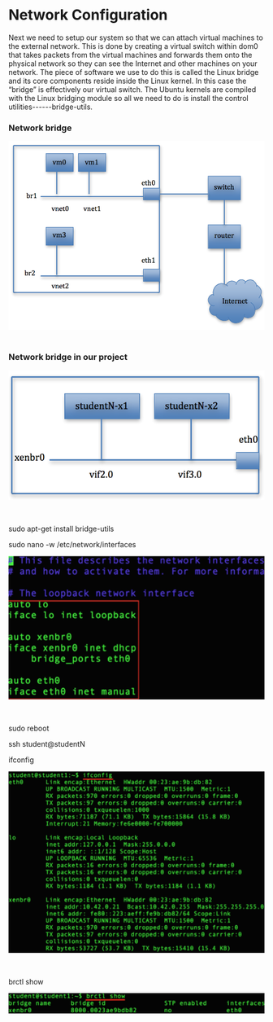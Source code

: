 # Network Configuration

Next we need to setup our system so that we can attach virtual machines to the external network. This is done by creating a virtual switch within dom0 that takes packets from the virtual machines and forwards them onto the physical network so they can see the Internet and other machines on your network. The piece of software we use to do this is called the Linux bridge and its core components reside inside the Linux kernel. In this case the “bridge” is effectively our virtual switch. The Ubuntu kernels are compiled with the Linux bridging module so all we need to do is install the control utilities------bridge-utils.

### Network bridge

![](https://raw.githubusercontent.com/congqiyuan/tutorial/master/xen_installation/5.png)
<br/>
<br/>


### Network bridge in our project

![](https://raw.githubusercontent.com/congqiyuan/tutorial/master/xen_installation/6.png)

<br/>

sudo apt-get install bridge-utils

sudo nano -w /etc/network/interfaces

![](https://raw.githubusercontent.com/congqiyuan/tutorial/master/xen_installation/7.png)

<br/>


sudo reboot

ssh student@studentN

ifconfig

![](https://raw.githubusercontent.com/congqiyuan/tutorial/master/xen_installation/8.png)

<br/>


brctl show

![](https://raw.githubusercontent.com/congqiyuan/tutorial/master/xen_installation/9.png)

<br/>



